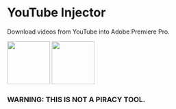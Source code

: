 # YouTube Injector

Download videos from YouTube into Adobe Premiere Pro.

<p float="left">
  <img src="https://github.com/adi-panda/premiere-youtube/assets/26531244/38a075f6-e2b6-4b00-9dd8-48c37f8a5dba" width="100" />
  <img src="https://github.com/adi-panda/premiere-youtube/assets/26531244/40c64db8-600e-4c0a-b3ce-a0decd6f41e1" width="100" /> 
</p>



### WARNING: THIS IS NOT A PIRACY TOOL.
